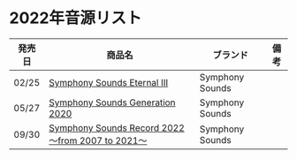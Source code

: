 # 2022年音源リスト

|発売日|商品名|ブランド|備考|
|---|---|---|---|
| 02/25 | [Symphony Sounds Eternal Ⅲ](./%E9%9F%B3%E6%BA%90%E5%80%8B%E5%88%A5/Symphony%20Sounds%20Eternal%20%E2%85%A2.md) | Symphony Sounds |  |
| 05/27 | [Symphony Sounds Generation 2020](./%E9%9F%B3%E6%BA%90%E5%80%8B%E5%88%A5/Symphony%20Sounds%20Generation%202020.md) | Symphony Sounds |  |
| 09/30 | [Symphony Sounds Record 2022 ～from 2007 to 2021～](./%E9%9F%B3%E6%BA%90%E5%80%8B%E5%88%A5/Symphony%20Sounds%20Record%202022.md) | Symphony Sounds |  |